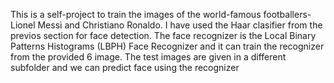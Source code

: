 This is a self-project to train the images of the world-famous footballers-Lionel Messi and Christiano Ronaldo. I have used the Haar clasifier from the previos section for face detection.
The face recognizer is the Local Binary Patterns Histograms (LBPH) Face Recognizer and it can train the recognizer from the provided 6 image.
The test images are given in a different subfolder and we can predict face using the recognizer 
